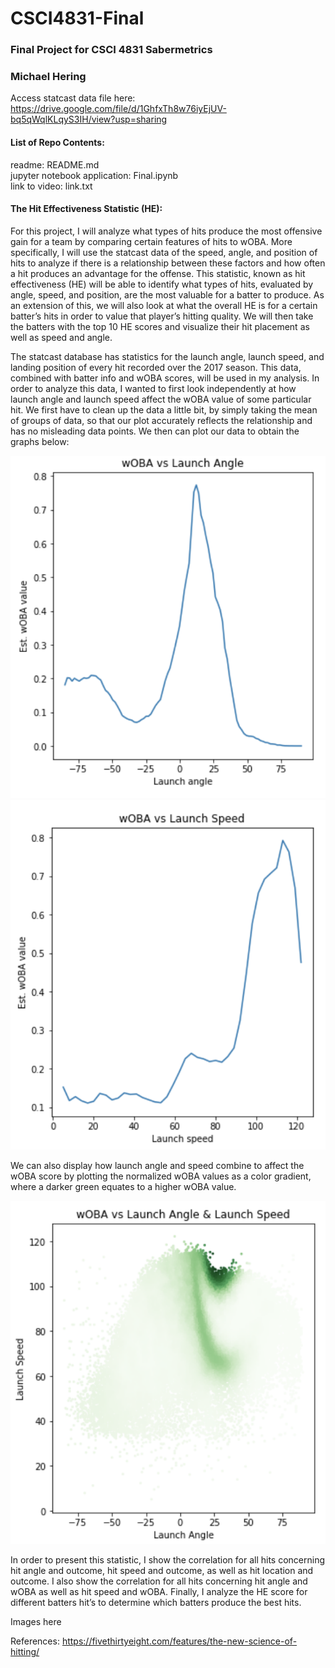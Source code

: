 # CSCI4831-Final
### Final Project for CSCI 4831 Sabermetrics
### Michael Hering

Access statcast data file here: https://drive.google.com/file/d/1GhfxTh8w76iyEjUV-bq5qWqlKLqyS3IH/view?usp=sharing

#### List of Repo Contents:  
readme: README.md  
jupyter notebook application: Final.ipynb  
link to video: link.txt  

#### The Hit Effectiveness Statistic (HE):
For this project, I will analyze what types of hits produce the most offensive gain for a team by comparing certain features of hits to wOBA. More specifically, I will use the statcast data of the speed, angle, and position of hits to analyze if there is a relationship between these factors and how often a hit produces an advantage for the offense. This statistic, known as hit effectiveness (HE) will be able to identify what types of hits, evaluated by angle, speed, and position, are the most valuable for a batter to produce. As an extension of this, we will also look at what the overall HE is for a certain batter’s hits in order to value that player’s hitting quality. We will then take the batters with the top 10 HE scores and visualize their hit placement as well as speed and angle.  
  
The statcast database has statistics for the launch angle, launch speed, and landing position of every hit recorded over the 2017 season. This data, combined with batter info and wOBA scores, will be used in my analysis. In order to analyze this data, I wanted to first look independently at how launch angle and launch speed affect the wOBA value of some particular hit. We first have to clean up the data a little bit, by simply taking the mean of groups of data, so that our plot accurately reflects the relationship and has no misleading data points. We then can plot our data to obtain the graphs below:  
  
![screenshot](images/aw.png)
![screenshot](images/sw.png)  
  
We can also display how launch angle and speed combine to affect the wOBA score by plotting the normalized wOBA values as a color gradient, where a darker green equates to a higher wOBA value.  
  
![screenshot](images/bw.png)  
  
In order to present this statistic, I show the correlation for all hits concerning hit angle and outcome, hit speed and outcome, as well as hit location and outcome. I also show the correlation for all hits concerning hit angle and wOBA as well as hit speed and wOBA. Finally, I analyze the HE score for different batters hit’s to determine which batters produce the best hits.  

Images here


References: https://fivethirtyeight.com/features/the-new-science-of-hitting/